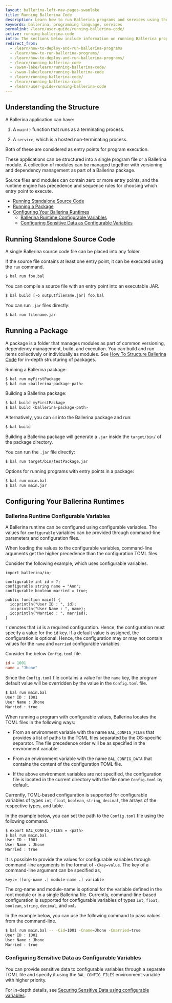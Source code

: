 ```yaml
---
layout: ballerina-left-nav-pages-swanlake
title: Running Ballerina Code
description: Learn how to run Ballerina programs and services using the CLI tool.
keywords: ballerina, programming language, services
permalink: /learn/user-guide/running-ballerina-code/
active: running-ballerina-code
intro: The sections below include information on running Ballerina programs.
redirect_from:
  - /learn/how-to-deploy-and-run-ballerina-programs
  - /learn/how-to-run-ballerina-programs/
  - /learn/how-to-deploy-and-run-ballerina-programs/
  - /learn/running-ballerina-code
  - /swan-lake/learn/running-ballerina-code/
  - /swan-lake/learn/running-ballerina-code
  - /learn/running-ballerina-code/
  - /learn/running-ballerina-code
  - /learn/user-guide/running-ballerina-code
---
```


## Understanding the Structure

A Ballerina application can have:

1. A `main()` function that runs as a terminating process.

2. A `service`, which is a hosted non-terminating process.

Both of these are considered as entry points for program execution. 

These applications can be structured into a single program file or a Ballerina module. A collection of modules can be managed together with versioning and dependency management as part of a Ballerina package. 

Source files and modules can contain zero or more entry points, and the runtime engine has precedence and sequence rules for choosing which entry point to execute.

- [Running Standalone Source Code](#running-standalone-source-code)
- [Running a Package](#running-a-package)
- [Configuring Your Ballerina Runtimes](#configuring-your-ballerina-runtimes)
  - [Ballerina Runtime Configurable Variables](#ballerina-runtime-configurable-variables)
  - [Configuring Sensitive Data as Configurable Variables](#configuring-sensitive-data-as-configurable-variables)

## Running Standalone Source Code

A single Ballerina source code file can be placed into any folder. 

If the source file contains at least one entry point, it can be executed using the `run` command.
    
```bash
$ bal run foo.bal
```

You can compile a source file with an entry point into an executable JAR.
    
```bash
$ bal build [-o outputfilename.jar] foo.bal
```  

You can run `.jar` files directly:

```bash
$ bal run filename.jar
```

## Running a Package
A package is a folder that manages modules as part of common versioning, dependency management, build, and execution. You can build and run items collectively or individually as modules. See [How To Structure Ballerina Code](/learn/how-to-structure-ballerina-code) for in-depth structuring of packages.

Running a Ballerina package:

```bash
$ bal run myFirstPackage 
$ bal run <ballerina-package-path>
```

Building a Ballerina package:

```bash
$ bal build myFirstPackage
$ bal build <ballerina-package-path>
```

Alternatively, you can `cd` into the Ballerina package and run:

```bash    
$ bal build
```

Building a Ballerina package will generate a `.jar` inside the `target/bin/` of the package directory.

You can run the `.jar` file directly:

```bash
$ bal run target/bin/testPackage.jar
```

Options for running programs with entry points in a package:  

```bash
$ bal run main.bal
$ bal run main.jar
```

## Configuring Your Ballerina Runtimes

### Ballerina Runtime Configurable Variables

A Ballerina runtime can be configured using configurable variables. The values for `configurable` variables can be provided through command-line parameters and configuration files. 

When loading the values to the configurable variables, command-line arguments get the higher precedence than the configuration TOML files. 

Consider the following example, which uses configurable variables.

```ballerina
import ballerina/io;

configurable int id = ?;
configurable string name = "Ann";
configurable boolean married = true;

public function main() {
  io:println("User ID : ", id);
  io:println("User Name : ", name);
  io:println("Married : ", married);
}
```

`?` denotes that `id` is a required configuration. Hence, the configuration must specify a value for the `id` key. If a default value is assigned, the configuration is optional. Hence, the configuration may or may not contain values for the `name` and `married` configurable variables.

Consider the below `Config.toml` file.

```toml
id = 1001
name = "Jhone"
```

Since the `Config.toml` file contains a value for the `name` key, the program default value will be overridden by the value in the `Config.toml` file.

```bash
$ bal run main.bal
User ID : 1001
User Name : Jhone
Married : true
```

When running a program with configurable values, Ballerina locates the TOML files in the following ways:

- From an environment variable with the name `BAL_CONFIG_FILES` that provides a list of paths to the TOML files
  separated by the OS-specific separator. The file precedence order will be as 
  specified in the environment variable.
  
- From an environment variable with the name `BAL_CONFIG_DATA` that contains the content of the configuration TOML 
  file.
  
- If the above environment variables are not specified, the configuration file is located in the current directory
  with the file name `Config.toml` by default.

Currently, TOML-based configuration is supported for configurable variables of types `int`, `float`, `boolean`, `string`, `decimal`, the arrays of the respective types, and table.

In the example below, you can set the path to the `Config.toml` file using the following command.

```bash
$ export BAL_CONFIG_FILES = <path>
$ bal run main.bal
User ID : 1001
User Name : Jhone
Married : true
```

It is possible to provide the values for configurable variables through command-line arguments in the format of `-Ckey=value`. The key of a command-line argument can be specified as,

```
key:= [[org-name .] module-name .] variable
```

The org-name and module-name is optional for the variable defined in the root module or in a single Ballerina file. Currently, command-line-based configuration is supported for configurable variables of types `int`, `float`, `boolean`, `string`, `decimal`, and `xml`.

In the example below, you can use the following command to pass values from the command-line.

```bash
$ bal run main.bal -- -Cid=1001 -Cname=Jhone -Cmarried=true
User ID : 1001
User Name : Jhone
Married : true
```

### Configuring Sensitive Data as Configurable Variables

You can provide sensitive data to configurable variables through a separate TOML file and specify it using the `BAL_CONFIG_FILES` environment variable with higher priority.

For in-depth details, see [Securing Sensitive Data using configurable variables](/learn/security/writing-secure-ballerina-code/#securing-sensitive-data-using-configurable-variables).